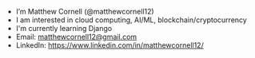- I’m Matthew Cornell (@matthewcornell12)
- I am interested in cloud computing, AI/ML, blockchain/cryptocurrency
- I'm currently learning Django
- Email: matthewcornell12@gmail.com
- LinkedIn: https://www.linkedin.com/in/matthewcornell12/

<!---
matthewcornell12/matthewcornell12 is a ✨ special ✨ repository because its `README.md` (this file) appears on your GitHub profile.
You can click the Preview link to take a look at your changes.
--->
